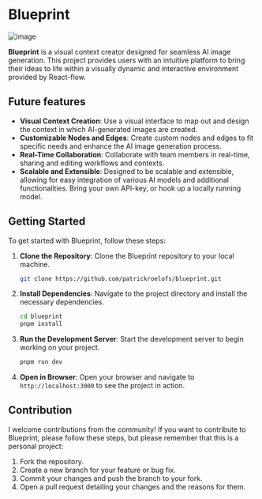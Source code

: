 # Blueprint
![image](https://github.com/user-attachments/assets/66250b21-520d-4f2a-bf8e-2393cea9682a)

**Blueprint** is a visual context creator designed for seamless AI image generation. This project provides users with an intuitive platform to bring their ideas to life within a visually dynamic and interactive environment provided by React-flow.

## Future features

- **Visual Context Creation**: Use a visual interface to map out and design the context in which AI-generated images are created.
- **Customizable Nodes and Edges**: Create custom nodes and edges to fit specific needs and enhance the AI image generation process.
- **Real-Time Collaboration**: Collaborate with team members in real-time, sharing and editing workflows and contexts.
- **Scalable and Extensible**: Designed to be scalable and extensible, allowing for easy integration of various AI models and additional functionalities. Bring your own API-key, or hook up a locally running model.

## Getting Started

To get started with Blueprint, follow these steps:

1. **Clone the Repository**: Clone the Blueprint repository to your local machine.

   ```bash
   git clone https://github.com/patrickroelofs/blueprint.git
   ```

2. **Install Dependencies**: Navigate to the project directory and install the necessary dependencies.

   ```bash
   cd blueprint
   pnpm install
   ```

3. **Run the Development Server**: Start the development server to begin working on your project.

   ```bash
   pnpm run dev
   ```

4. **Open in Browser**: Open your browser and navigate to `http://localhost:3000` to see the project in action.

## Contribution

I welcome contributions from the community! If you want to contribute to Blueprint, please follow these steps, but please remember that this is a personal project:

1. Fork the repository.
2. Create a new branch for your feature or bug fix.
3. Commit your changes and push the branch to your fork.
4. Open a pull request detailing your changes and the reasons for them.
